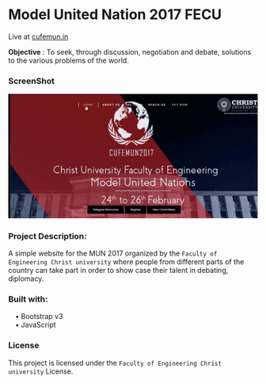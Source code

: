 # Model United Nation 2017 FECU 
Live at [cufemun.in](cufemun.in)

<b>Objective</b> : To seek, through discussion, negotiation and debate, solutions to the various problems of the world.

### ScreenShot

![Demo gif](https://github.com/Chakru/Model-United-Nation-2017/blob/master/Readme.gif)

### Project Description:

A simple website for the MUN 2017 organized by the `Faculty of Engineering Christ university` where people from different parts of the country can take part in order to show case their talent in debating, diplomacy.


### Built with: <br>
&emsp;•	Bootstrap v3 <br>
&emsp;•	JavaScript <br>


### License

This project is licensed under the `Faculty of Engineering Christ university` License.

